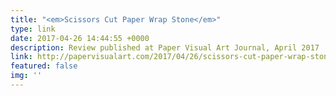```yaml
---
title: "<em>Scissors Cut Paper Wrap Stone</em>"
type: link
date: 2017-04-26 14:44:55 +0000
description: Review published at Paper Visual Art Journal, April 2017
link: http://papervisualart.com/2017/04/26/scissors-cut-paper-wrap-stone-ormston-house-limerick/
featured: false
img: ''
---
```

